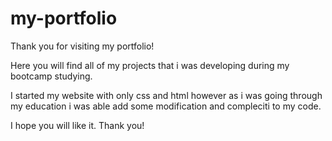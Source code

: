 # my-portfolio

Thank you for visiting my portfolio!

Here you will find all of my projects that i was developing during my bootcamp studying. 

I started my website with only css and html however as i was going through my education i was able add some modification and compleciti to my code. 

I hope you will like it. Thank you!

